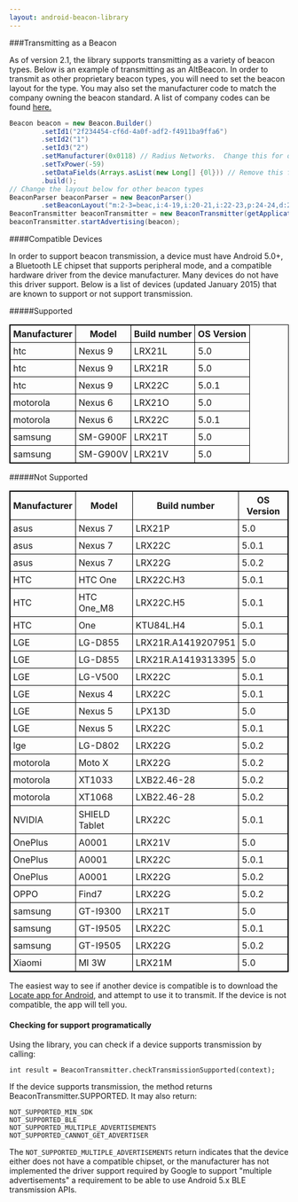 ```yaml
---
layout: android-beacon-library
---
```


###Transmitting as a Beacon

As of version 2.1, the library supports transmitting as a variety of beacon types.  Below is an example of transmitting as an AltBeacon.
In order to transmit as other proprietary beacon types, you will need to set the beacon layout for the type.  You may also set the manufacturer
code to match the company owning the beacon standard.  A list of company codes can be found [here.](https://www.bluetooth.org/en-us/specification/assigned-numbers/company-identifiers)

```java
Beacon beacon = new Beacon.Builder()
       	.setId1("2f234454-cf6d-4a0f-adf2-f4911ba9ffa6")
       	.setId2("1")
       	.setId3("2")
        .setManufacturer(0x0118) // Radius Networks.  Change this for other beacon layouts
        .setTxPower(-59)
        .setDataFields(Arrays.asList(new Long[] {0l})) // Remove this for beacon layouts without d: fields
        .build();
// Change the layout below for other beacon types
BeaconParser beaconParser = new BeaconParser()
        .setBeaconLayout("m:2-3=beac,i:4-19,i:20-21,i:22-23,p:24-24,d:25-25");
BeaconTransmitter beaconTransmitter = new BeaconTransmitter(getApplicationContext(), beaconParser);	
beaconTransmitter.startAdvertising(beacon);

```

####Compatible Devices

In order to support beacon transmission, a device must have Android 5.0+, a Bluetooth LE chipset that supports peripheral mode, and
a compatible hardware driver from the device manufacturer.  Many devices do not have this driver support.  Below is a list of devices (updated January 2015) that are known to support or not support
transmission.

#####Supported

<style type="text/css">
  table.rsum {
    border-collapse: collapse;
    border: 1px solid black;
  }
  table.rsum td{
    border: 1px solid black;
    padding: 5px;
  }
  table.rsum th{
    border: 1px solid black;
    padding: 5px;
  }

</style>

<table class="rsum">
<tr><th>Manufacturer</th><th>Model</th><th>Build number</th><th>OS Version</th></tr>
<tr><td>htc</td><td>Nexus 9</td><td>LRX21L</td><td>5.0</td></tr> 
<tr><td>htc</td><td>Nexus 9</td><td>LRX21R</td><td>5.0</td></tr> 
<tr><td>htc</td><td>Nexus 9</td><td>LRX22C</td><td>5.0.1</td></tr> 
<tr><td>motorola</td><td>Nexus 6</td><td>LRX21O</td><td>5.0</td></tr> 
<tr><td>motorola</td><td>Nexus 6</td><td>LRX22C</td><td>5.0.1</td></tr> 
<tr><td>samsung</td><td>SM-G900F</td><td>LRX21T</td><td>5.0</td></tr> 
<tr><td>samsung</td><td>SM-G900V</td><td>LRX21V</td><td>5.0</td></tr> 
</table>

#####Not Supported

<table class="rsum">
<tr><th>Manufacturer</th><th>Model</th><th>Build number</th><th>OS Version</th></tr>
<tr><td>asus</td><td>Nexus 7</td><td>LRX21P</td><td>5.0</td></tr>
<tr><td>asus</td><td>Nexus 7</td><td>LRX22C</td><td>5.0.1</td></tr>
<tr><td>asus</td><td>Nexus 7</td><td>LRX22G</td><td>5.0.2</td></tr>
<tr><td>HTC</td><td>HTC One</td><td>LRX22C.H3</td><td>5.0.1</td></tr>
<tr><td>HTC</td><td>HTC One_M8</td><td>LRX22C.H5</td><td>5.0.1</td></tr>
<tr><td>HTC</td><td>One</td><td>KTU84L.H4</td><td>5.0.1</td></tr>
<tr><td>LGE</td><td>LG-D855</td><td>LRX21R.A1419207951</td><td>5.0</td></tr>
<tr><td>LGE</td><td>LG-D855</td><td>LRX21R.A1419313395</td><td>5.0</td></tr>
<tr><td>LGE</td><td>LG-V500</td><td>LRX22C</td><td>5.0.1</td></tr>
<tr><td>LGE</td><td>Nexus 4</td><td>LRX22C</td><td>5.0.1</td></tr>
<tr><td>LGE</td><td>Nexus 5</td><td>LPX13D</td><td>5.0</td></tr>
<tr><td>LGE</td><td>Nexus 5</td><td>LRX22C</td><td>5.0.1</td></tr>
<tr><td>lge</td><td>LG-D802</td><td>LRX22G</td><td>5.0.2</td></tr>
<tr><td>motorola</td><td>Moto X</td><td>LRX22G</td><td>5.0.2</td></tr>
<tr><td>motorola</td><td>XT1033</td><td>LXB22.46-28</td><td>5.0.2</td></tr>
<tr><td>motorola</td><td>XT1068</td><td>LXB22.46-28</td><td>5.0.2</td></tr>
<tr><td>NVIDIA</td><td>SHIELD Tablet</td><td>LRX22C</td><td>5.0.1</td></tr>
<tr><td>OnePlus</td><td>A0001</td><td>LRX21V</td><td>5.0</td></tr>
<tr><td>OnePlus</td><td>A0001</td><td>LRX22C</td><td>5.0.1</td></tr>
<tr><td>OnePlus</td><td>A0001</td><td>LRX22G</td><td>5.0.2</td></tr>
<tr><td>OPPO</td><td>Find7</td><td>LRX22G</td><td>5.0.2</td></tr>
<tr><td>samsung</td><td>GT-I9300</td><td>LRX21T</td><td>5.0</td></tr>
<tr><td>samsung</td><td>GT-I9505</td><td>LRX22C</td><td>5.0.1</td></tr>
<tr><td>samsung</td><td>GT-I9505</td><td>LRX22G</td><td>5.0.2</td></tr>
<tr><td>Xiaomi</td><td>MI 3W</td><td>LRX21M</td><td>5.0</td></tr>
</table>

The easiest way to see if another device is compatible is to download the [Locate app for Android](https://play.google.com/store/apps/details?id=com.radiusnetworks.locate), and attempt to use it to transmit.  If the device
is not compatible, the app will tell you.

#### Checking for support programatically

Using the library, you can check if a device supports transmission by calling:

```
int result = BeaconTransmitter.checkTransmissionSupported(context);
```

If the device supports transmission, the method returns BeaconTransmitter.SUPPORTED.  It may also return:

```
NOT_SUPPORTED_MIN_SDK
NOT_SUPPORTED_BLE
NOT_SUPPORTED_MULTIPLE_ADVERTISEMENTS
NOT_SUPPORTED_CANNOT_GET_ADVERTISER
```

The `NOT_SUPPORTED_MULTIPLE_ADVERTISEMENTS` return indicates that the device either does not have a compatible chipset, or the manufacturer has not
implemented the driver support required by Google to support "multiple advertisements" a requirement to be able to use Android 5.x BLE
transmission APIs.


